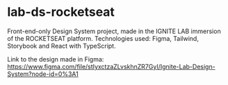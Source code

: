 # lab-ds-rocketseat
Front-end-only Design System project, made in the IGNITE LAB immersion of the ROCKETSEAT platform.
Technologies used: Figma, Tailwind, Storybook and React with TypeScript.

Link to the design made in Figma: https://www.figma.com/file/stIyxctzaZLvskhnZR7GyI/Ignite-Lab-Design-System?node-id=0%3A1
